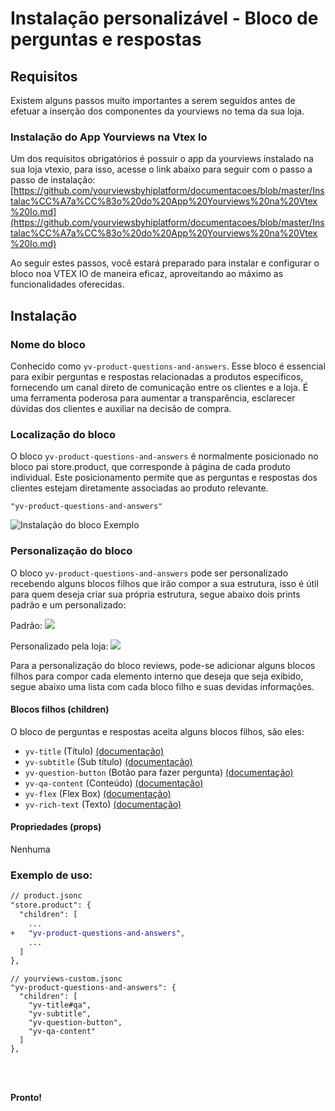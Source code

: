 # Instalação personalizável - Bloco de perguntas e respostas

## Requisitos

Existem alguns passos muito importantes a serem seguidos antes de efetuar a inserção dos componentes da yourviews no tema da sua loja.

### Instalação do App Yourviews na Vtex Io

Um dos requisitos obrigatórios é possuir o app da yourviews instalado na sua loja vtexio, para isso, acesse o link abaixo para seguir com o passo a passo de instalação:
[https://github.com/yourviewsbyhiplatform/documentacoes/blob/master/Instalac%CC%A7a%CC%83o%20do%20App%20Yourviews%20na%20Vtex%20Io.md](https://github.com/yourviewsbyhiplatform/documentacoes/blob/master/Instalac%CC%A7a%CC%83o%20do%20App%20Yourviews%20na%20Vtex%20Io.md)
 
Ao seguir estes passos, você estará preparado para instalar e configurar o bloco noa VTEX IO de maneira eficaz, aproveitando ao máximo as funcionalidades oferecidas. 
 
## Instalação

### Nome do bloco

Conhecido como `yv-product-questions-and-answers`. Esse bloco é essencial para exibir perguntas e respostas relacionadas a produtos específicos, fornecendo um canal direto de comunicação entre os clientes e a loja. É uma ferramenta poderosa para aumentar a transparência, esclarecer dúvidas dos clientes e auxiliar na decisão de compra.

### Localização do bloco

O bloco `yv-product-questions-and-answers` é normalmente posicionado no bloco pai store.product, que corresponde à página de cada produto individual. Este posicionamento permite que as perguntas e respostas dos clientes estejam diretamente associadas ao produto relevante.
```
"yv-product-questions-and-answers"
```

![Instalação do bloco Exemplo](https://imgur.com/NUS4JYT.png)

### Personalização do bloco

O bloco `yv-product-questions-and-answers` pode ser personalizado recebendo alguns blocos filhos que irão compor a sua estrutura, isso é útil para quem deseja criar sua própria estrutura, segue abaixo dois prints padrão e um personalizado:

Padrão:
![](https://i.imgur.com/wncw9Pb.png)

Personalizado pela loja:
![](https://i.imgur.com/oiNRZLN.png)

Para a personalização do bloco reviews, pode-se adicionar alguns blocos filhos para compor cada elemento interno que deseja que seja exibido, segue abaixo uma lista com cada bloco filho e suas devidas informações.

#### Blocos filhos (children)

O bloco de perguntas e respostas aceita alguns blocos filhos, são eles:

 - `yv-title` (Título) [(documentação)](https://github.com/yourviewsbyhiplatform/documentacoes/blob/master/Blocos%20Filhos%20-%20T%C3%ADtulo.md)
 - `yv-subtitle` (Sub título) [(documentação)](https://github.com/yourviewsbyhiplatform/documentacoes/blob/master/Blocos%20Filhos%20-%20Subt%C3%ADtulo.md)
 - `yv-question-button` (Botão para fazer pergunta) [(documentação)](#)
 - `yv-qa-content` (Conteúdo) [(documentação)](#)
 - `yv-flex` (Flex Box) [(documentação)](https://github.com/yourviewsbyhiplatform/documentacoes/blob/master/Blocos%20Filhos%20-%20Flex%20Box.md)
 - `yv-rich-text` (Texto) [(documentação)](https://github.com/yourviewsbyhiplatform/documentacoes/blob/master/Blocos%20Filhos%20-%20Texto.md)

#### Propriedades (props)

Nenhuma

### Exemplo de uso:

```diff
// product.jsonc
"store.product": {
  "children": [
	...
+   "yv-product-questions-and-answers",
	...
  ]
},
```
```jsonc
// yourviews-custom.jsonc
"yv-product-questions-and-answers": {
  "children": [
    "yv-title#qa",
    "yv-subtitle",
    "yv-question-button",
    "yv-qa-content"
  ]
},
```

<br>
<br>

**Pronto!**
<!--stackedit_data:
eyJoaXN0b3J5IjpbLTIxMTMxMTc2MDFdfQ==
-->